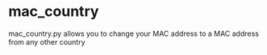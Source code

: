 # mac_country
mac_country.py allows you to change your MAC address to a MAC address from any other country
